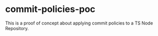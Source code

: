 # commit-policies-poc

This is a proof of concept about applying commit policies to a TS Node Repository.
